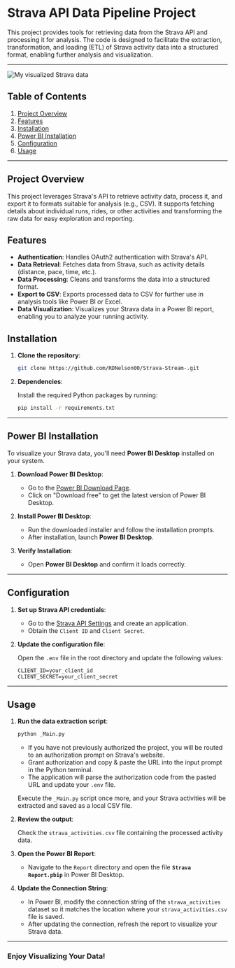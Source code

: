 # Strava API Data Pipeline Project

This project provides tools for retrieving data from the Strava API and processing it for analysis. The code is designed to facilitate the extraction, transformation, and loading (ETL) of Strava activity data into a structured format, enabling further analysis and visualization.

---

![My visualized Strava data](https://github.com/user-attachments/assets/fc452f7c-74bb-46f8-882c-c419da843448)

## Table of Contents

1. [Project Overview](#project-overview)  
2. [Features](#features)  
3. [Installation](#installation)  
4. [Power BI Installation](#power-bi-installation)  
5. [Configuration](#configuration)  
6. [Usage](#usage)  

---

## Project Overview

This project leverages Strava's API to retrieve activity data, process it, and export it to formats suitable for analysis (e.g., CSV). It supports fetching details about individual runs, rides, or other activities and transforming the raw data for easy exploration and reporting.

## Features

- **Authentication**: Handles OAuth2 authentication with Strava's API.  
- **Data Retrieval**: Fetches data from Strava, such as activity details (distance, pace, time, etc.).  
- **Data Processing**: Cleans and transforms the data into a structured format.  
- **Export to CSV**: Exports processed data to CSV for further use in analysis tools like Power BI or Excel.  
- **Data Visualization**: Visualizes your Strava data in a Power BI report, enabling you to analyze your running activity.

## Installation

1. **Clone the repository**:

   ```bash
   git clone https://github.com/RDNelson00/Strava-Stream-.git
   ```

2. **Dependencies**:

   Install the required Python packages by running:

   ```bash
   pip install -r requirements.txt
   ```

---

## Power BI Installation

To visualize your Strava data, you'll need **Power BI Desktop** installed on your system.

1. **Download Power BI Desktop**:
   - Go to the [Power BI Download Page](https://powerbi.microsoft.com/en-us/downloads/).
   - Click on "Download free" to get the latest version of Power BI Desktop.

2. **Install Power BI Desktop**:
   - Run the downloaded installer and follow the installation prompts.
   - After installation, launch **Power BI Desktop**.

3. **Verify Installation**:
   - Open **Power BI Desktop** and confirm it loads correctly.

---

## Configuration

1. **Set up Strava API credentials**:

   - Go to the [Strava API Settings](https://www.strava.com/settings/api) and create an application.  
   - Obtain the `Client ID` and `Client Secret`.

2. **Update the configuration file**:

   Open the `.env` file in the root directory and update the following values:

   ```env
   CLIENT_ID=your_client_id
   CLIENT_SECRET=your_client_secret
   ```

---

## Usage

1. **Run the data extraction script**:

   ```bash
   python _Main.py
   ```

   - If you have not previously authorized the project, you will be routed to an authorization prompt on Strava's website.  
   - Grant authorization and copy & paste the URL into the input prompt in the Python terminal.
   - The application will parse the authorization code from the pasted URL and update your `.env` file.

   Execute the `_Main.py` script once more, and your Strava activities will be extracted and saved as a local CSV file.

2. **Review the output**:

   Check the `strava_activities.csv` file containing the processed activity data.

3. **Open the Power BI Report**:

   - Navigate to the `Report` directory and open the file **`Strava Report.pbip`** in Power BI Desktop.

4. **Update the Connection String**:

   - In Power BI, modify the connection string of the `strava_activities` dataset so it matches the location where your `strava_activities.csv` file is saved.
   - After updating the connection, refresh the report to visualize your Strava data.

---

### Enjoy Visualizing Your Data!

